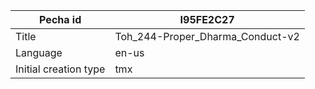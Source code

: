 |Pecha id | I95FE2C27
| --- | ---
|Title | Toh_244-Proper_Dharma_Conduct-v2
|Language | en-us
|Initial creation type | tmx
